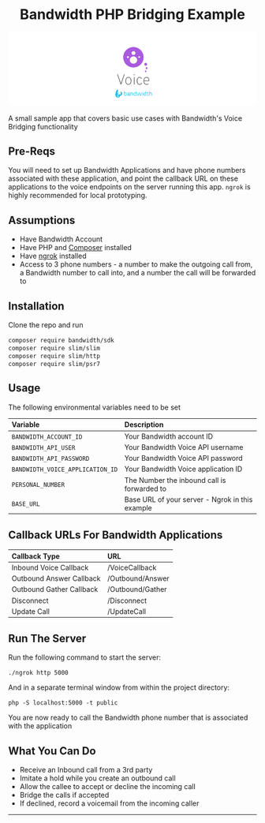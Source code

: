 <div align="center">

# Bandwidth PHP Bridging Example

![BW_all](../../.readme_images/BW_Voice.png)

</div>

A small sample app that covers basic use cases with Bandwidth's Voice Bridging functionality

## Pre-Reqs

You will need to set up Bandwidth Applications and have phone numbers associated with these application, and point the callback URL on these applications to the voice endpoints on the server running this app. `ngrok` is highly recommended for local prototyping.

## Assumptions

* Have Bandwidth Account
* Have PHP and [Composer](https://getcomposer.org/download/) installed
* Have [ngrok](https://ngrok.com) installed
* Access to 3 phone numbers - a number to make the outgoing call from, a Bandwidth number to call into, and a number the call will be forwarded to

## Installation

Clone the repo and run

```
composer require bandwidth/sdk
composer require slim/slim
composer require slim/http
composer require slim/psr7
```

## Usage

The following environmental variables need to be set

| Variable                         | Description                                         |
|:---------------------------------|:----------------------------------------------------|
| `BANDWIDTH_ACCOUNT_ID`           | Your Bandwidth account ID                           |
| `BANDWIDTH_API_USER`             | Your Bandwidth Voice API username                   |
| `BANDWIDTH_API_PASSWORD`         | Your Bandwidth Voice API password                   |
| `BANDWIDTH_VOICE_APPLICATION_ID` | Your Bandwidth Voice application ID                 |
| `PERSONAL_NUMBER`                | The Number the inbound call is forwarded to         |
| `BASE_URL`                       | Base URL of your server - Ngrok in this example     |

## Callback URLs For Bandwidth Applications

| Callback Type             | URL                   |
|:--------------------------|:----------------------|
| Inbound Voice Callback    | <url>/VoiceCallback   |
| Outbound Answer Callback  | <url>/Outbound/Answer |
| Outbound Gather Callback  | <url>/Outbound/Gather |
| Disconnect                | <url>/Disconnect      |
| Update Call               | <url>/UpdateCall      |


## Run The Server
Run the following command to start the server:
```
./ngrok http 5000
```

And in a separate terminal window from within the project directory:
```
php -S localhost:5000 -t public
```

You are now ready to call the Bandwidth phone number that is associated with the application

## What You Can Do

* Receive an Inbound call from a 3rd party
* Imitate a hold while you create an outbound call
* Allow the callee to accept or decline the incoming call
* Bridge the calls if accepted
* If declined, record a voicemail from the incoming caller

---
